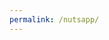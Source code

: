 ```yaml
---
permalink: /nutsapp/
---
```


<!doctype html>
<html lang="en">
<head>
  <meta charset="utf-8">
  <link href="https://fonts.googleapis.com/css?family=Roboto&display=swap" rel="stylesheet">
  <link href="https://fonts.googleapis.com/css?family=Abril+Fatface&display=swap" rel="stylesheet">
  <title>Nut Shop App</title>
  <base href="https://devetrix.github.io/nutsapp/">

  <meta name="viewport" content="width=device-width, initial-scale=1">
  <link rel="icon" type="image/x-icon" href="favicon.ico">
<link rel="stylesheet" href="styles.a2e2a9c4db81c7452676.css"></head>
<body>
  <app-root></app-root>
<script type="text/javascript" src="runtime.26209474bfa8dc87a77c.js"></script><script type="text/javascript" src="es2015-polyfills.e17997aea7f522b8d49d.js" nomodule></script><script type="text/javascript" src="polyfills.8bbb231b43165d65d357.js"></script><script type="text/javascript" src="main.b2ae02463b826977c588.js"></script></body>
</html>

